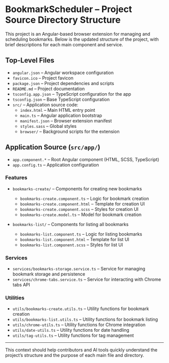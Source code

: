 # BookmarkScheduler – Project Source Directory Structure

This project is an Angular-based browser extension for managing and scheduling bookmarks. Below is the updated structure of the project, with brief descriptions for each main component and service.

## Top-Level Files

- `angular.json` – Angular workspace configuration
- `favicon.ico` – Project favicon
- `package.json` – Project dependencies and scripts
- `README.md` – Project documentation
- `tsconfig.app.json` – TypeScript configuration for the app
- `tsconfig.json` – Base TypeScript configuration
- `src/` – Application source code:
  - `index.html` – Main HTML entry point
  - `main.ts` – Angular application bootstrap
  - `manifest.json` – Browser extension manifest
  - `styles.sass` – Global styles
  - `browser/` – Background scripts for the extension

## Application Source (`src/app/`)

- `app.component.*` – Root Angular component (HTML, SCSS, TypeScript)
- `app.config.ts` – Application configuration

### Features

- `bookmarks-create/` – Components for creating new bookmarks
  - `bookmarks-create.component.ts` – Logic for bookmark creation
  - `bookmarks-create.component.html` – Template for creation UI
  - `bookmarks-create.component.scss` – Styles for creation UI
  - `bookmarks-create.model.ts` – Model for bookmark creation

- `bookmarks-list/` – Components for listing all bookmarks
  - `bookmarks-list.component.ts` – Logic for listing bookmarks
  - `bookmarks-list.component.html` – Template for list UI
  - `bookmarks-list.component.scss` – Styles for list UI

### Services

- `services/bookmarks-storage.service.ts` – Service for managing bookmark storage and persistence
- `services/chrome-tabs.service.ts` – Service for interacting with Chrome tabs API

### Utilities

- `utils/bookmarks-create.utils.ts` – Utility functions for bookmark creation
- `utils/bookmarks-list.utils.ts` – Utility functions for bookmark listing
- `utils/chrome-utils.ts` – Utility functions for Chrome integration
- `utils/date-utils.ts` – Utility functions for date handling
- `utils/tag-utils.ts` – Utility functions for tag management

---

This context should help contributors and AI tools quickly understand the project’s structure and the purpose of each main file and directory.
